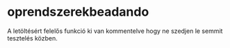 # oprendszerekbeadando

A letöltésért felelős funkció ki van kommentelve hogy ne szedjen le semmit tesztelés közben.
